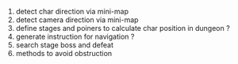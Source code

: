 1. detect char direction via mini-map
2. detect camera direction via mini-map
3. define stages and poiners to calculate char position in dungeon ?
4. generate instruction for navigation ?
5. search stage boss and defeat
6. methods to avoid obstruction